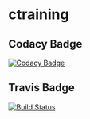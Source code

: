# ctraining
## Codacy Badge
[![Codacy Badge](https://app.codacy.com/project/badge/Grade/abe2a545a3ce4aa9875ba0d0f168e6f6)](https://www.codacy.com/gh/weishanxli/ctraining/dashboard?utm_source=github.com&amp;utm_medium=referral&amp;utm_content=weishanxli/ctraining&amp;utm_campaign=Badge_Grade)
## Travis Badge
[![Build Status](https://travis-ci.com/weishanxli/ctraining.svg?branch=main)](https://travis-ci.com/weishanxli/ctraining)
